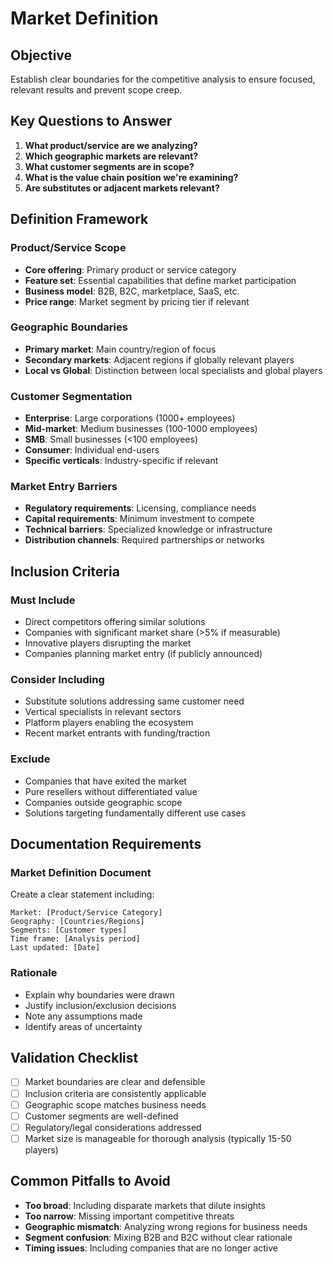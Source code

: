# Market Definition

## Objective
Establish clear boundaries for the competitive analysis to ensure focused, relevant results and prevent scope creep.

## Key Questions to Answer
1. **What product/service are we analyzing?**
2. **Which geographic markets are relevant?**
3. **What customer segments are in scope?**
4. **What is the value chain position we're examining?**
5. **Are substitutes or adjacent markets relevant?**

## Definition Framework

### Product/Service Scope
- **Core offering**: Primary product or service category
- **Feature set**: Essential capabilities that define market participation
- **Business model**: B2B, B2C, marketplace, SaaS, etc.
- **Price range**: Market segment by pricing tier if relevant

### Geographic Boundaries
- **Primary market**: Main country/region of focus
- **Secondary markets**: Adjacent regions if globally relevant players
- **Local vs Global**: Distinction between local specialists and global players

### Customer Segmentation
- **Enterprise**: Large corporations (1000+ employees)
- **Mid-market**: Medium businesses (100-1000 employees)
- **SMB**: Small businesses (<100 employees)
- **Consumer**: Individual end-users
- **Specific verticals**: Industry-specific if relevant

### Market Entry Barriers
- **Regulatory requirements**: Licensing, compliance needs
- **Capital requirements**: Minimum investment to compete
- **Technical barriers**: Specialized knowledge or infrastructure
- **Distribution channels**: Required partnerships or networks

## Inclusion Criteria

### Must Include
- Direct competitors offering similar solutions
- Companies with significant market share (>5% if measurable)
- Innovative players disrupting the market
- Companies planning market entry (if publicly announced)

### Consider Including
- Substitute solutions addressing same customer need
- Vertical specialists in relevant sectors
- Platform players enabling the ecosystem
- Recent market entrants with funding/traction

### Exclude
- Companies that have exited the market
- Pure resellers without differentiated value
- Companies outside geographic scope
- Solutions targeting fundamentally different use cases

## Documentation Requirements

### Market Definition Document
Create a clear statement including:
```
Market: [Product/Service Category]
Geography: [Countries/Regions]
Segments: [Customer types]
Time frame: [Analysis period]
Last updated: [Date]
```

### Rationale
- Explain why boundaries were drawn
- Justify inclusion/exclusion decisions
- Note any assumptions made
- Identify areas of uncertainty

## Validation Checklist
- [ ] Market boundaries are clear and defensible
- [ ] Inclusion criteria are consistently applicable
- [ ] Geographic scope matches business needs
- [ ] Customer segments are well-defined
- [ ] Regulatory/legal considerations addressed
- [ ] Market size is manageable for thorough analysis (typically 15-50 players)

## Common Pitfalls to Avoid
- **Too broad**: Including disparate markets that dilute insights
- **Too narrow**: Missing important competitive threats
- **Geographic mismatch**: Analyzing wrong regions for business needs
- **Segment confusion**: Mixing B2B and B2C without clear rationale
- **Timing issues**: Including companies that are no longer active